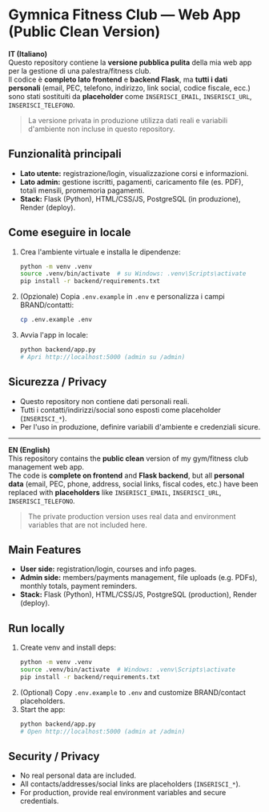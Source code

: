 # Gymnica Fitness Club — Web App (Public Clean Version)

**IT (Italiano)**  
Questo repository contiene la **versione pubblica pulita** della mia web app per la gestione di una palestra/fitness club.  
Il codice è **completo lato frontend** e **backend Flask**, ma **tutti i dati personali** (email, PEC, telefono, indirizzo, link social, codice fiscale, ecc.) sono stati sostituiti da **placeholder** come `INSERISCI_EMAIL`, `INSERISCI_URL`, `INSERISCI_TELEFONO`.

> La versione privata in produzione utilizza dati reali e variabili d'ambiente non incluse in questo repository.

## Funzionalità principali
- **Lato utente:** registrazione/login, visualizzazione corsi e informazioni.
- **Lato admin:** gestione iscritti, pagamenti, caricamento file (es. PDF), totali mensili, promemoria pagamenti.
- **Stack:** Flask (Python), HTML/CSS/JS, PostgreSQL (in produzione), Render (deploy).

## Come eseguire in locale
1. Crea l'ambiente virtuale e installa le dipendenze:
   ```bash
   python -m venv .venv
   source .venv/bin/activate  # su Windows: .venv\Scripts\activate
   pip install -r backend/requirements.txt
   ```
2. (Opzionale) Copia `.env.example` in `.env` e personalizza i campi BRAND/contatti:
   ```bash
   cp .env.example .env
   ```
3. Avvia l'app in locale:
   ```bash
   python backend/app.py
   # Apri http://localhost:5000 (admin su /admin)
   ```

## Sicurezza / Privacy
- Questo repository non contiene dati personali reali.
- Tutti i contatti/indirizzi/social sono esposti come placeholder (`INSERISCI_*`).  
- Per l'uso in produzione, definire variabili d'ambiente e credenziali sicure.

---

**EN (English)**  
This repository contains the **public clean** version of my gym/fitness club management web app.  
The code is **complete on frontend** and **Flask backend**, but all **personal data** (email, PEC, phone, address, social links, fiscal codes, etc.) have been replaced with **placeholders** like `INSERISCI_EMAIL`, `INSERISCI_URL`, `INSERISCI_TELEFONO`.

> The private production version uses real data and environment variables that are not included here.

## Main Features
- **User side:** registration/login, courses and info pages.
- **Admin side:** members/payments management, file uploads (e.g. PDFs), monthly totals, payment reminders.
- **Stack:** Flask (Python), HTML/CSS/JS, PostgreSQL (production), Render (deploy).

## Run locally
1. Create venv and install deps:
   ```bash
   python -m venv .venv
   source .venv/bin/activate  # Windows: .venv\Scripts\activate
   pip install -r backend/requirements.txt
   ```
2. (Optional) Copy `.env.example` to `.env` and customize BRAND/contact placeholders.
3. Start the app:
   ```bash
   python backend/app.py
   # Open http://localhost:5000 (admin at /admin)
   ```

## Security / Privacy
- No real personal data are included.
- All contacts/addresses/social links are placeholders (`INSERISCI_*`).  
- For production, provide real environment variables and secure credentials.
